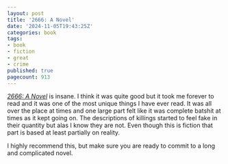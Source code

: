 ```yaml
---
layout: post
title: '2666: A Novel'
date: '2024-11-05T19:43:25Z'
categories: book
tags:
- book
- fiction
- great
- crime
published: true
pagecount: 913
---
```


[*2666: A Novel*][book-amaz] is insane. I think it was quite good but it took me forever to read and
it was one of the most unique things I have ever read. It was all over the place at times and one
large part felt like it was complete batshit at times as it kept going on. The descriptions of
killings started to feel fake in their quantity but alas I know they are not. Even though this is
fiction that part is based at least partially on reality.

I highly recommend this, but make sure you are ready to commit to a long and complicated novel.

[book-amaz]:      https://www.amazon.com/2666-Novel-Roberto-Bola%C3%B1o-ebook/dp/B00D0K3FQI
